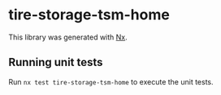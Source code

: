 # tire-storage-tsm-home

This library was generated with [Nx](https://nx.dev).

## Running unit tests

Run `nx test tire-storage-tsm-home` to execute the unit tests.
